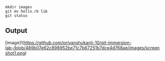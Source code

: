 ```
mkdir images 
git mv hello.rb lib
git status
```
## Output
[image]!(https://github.com/priyanshukanji-10/git-immersion-lab-/blob/489b07e62c898952be71c7b67251b7dce4d768ae/images/screenshot1.png)